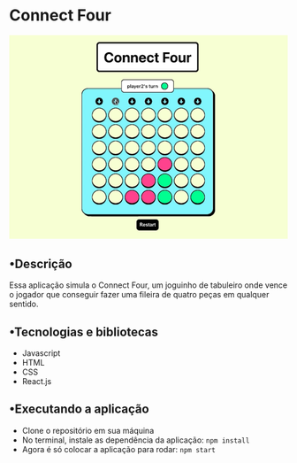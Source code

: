 # Connect Four
<img src="https://github.com/felipedfe/connect-four-game/blob/main/connect-4.png" alt="tela da aplicação" width="600">

## •Descrição
Essa aplicação simula o Connect Four, um joguinho de tabuleiro onde vence o jogador que conseguir fazer uma fileira de quatro peças em qualquer sentido.

## •Tecnologias e bibliotecas
- Javascript
- HTML
- CSS
- React.js

## •Executando a aplicação
- Clone o repositório em sua máquina
- No terminal, instale as dependência da aplicação: ```npm install```
- Agora é só colocar a aplicação para rodar: ```npm start```
